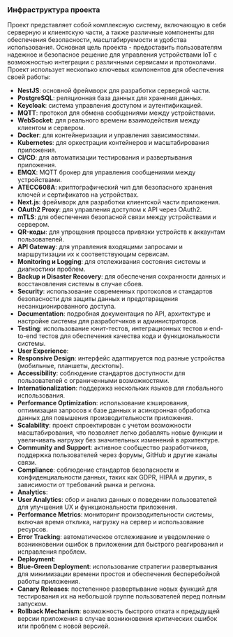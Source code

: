 ### Инфраструктура проекта

Проект представляет собой комплексную систему, включающую в себя серверную и клиентскую части, а также различные компоненты для обеспечения безопасности, масштабируемости и удобства использования. Основная цель проекта - предоставить пользователям надежное и безопасное решение для управления устройствами IoT с возможностью интеграции с различными сервисами и протоколами.
Проект использует несколько ключевых компонентов для обеспечения своей работы:

- **NestJS**: основной фреймворк для разработки серверной части.
- **PostgreSQL**: реляционная база данных для хранения данных.
- **Keycloak**: система управления доступом и аутентификацией.
- **MQTT**: протокол для обмена сообщениями между устройствами.
- **WebSocket**: для реального времени взаимодействия между клиентом и сервером.
- **Docker**: для контейнеризации и управления зависимостями.
- **Kubernetes**: для оркестрации контейнеров и масштабирования приложения.
- **CI/CD**: для автоматизации тестирования и развертывания приложения.
- **EMQX**: MQTT брокер для управления сообщениями между устройствами.
- **ATECC608A**: криптографический чип для безопасного хранения ключей и сертификатов на устройствах.
- **Next.js**: фреймворк для разработки клиентской части приложения.
- **OAuth2 Proxy**: для управления доступом к API через OAuth2.
- **mTLS**: для обеспечения безопасной связи между устройствами и сервером.
- **QR-коды**: для упрощения процесса привязки устройств к аккаунтам пользователей.
- **API Gateway**: для управления входящими запросами и маршрутизации их к соответствующим сервисам.
- **Monitoring и Logging**: для отслеживания состояния системы и диагностики проблем.
- **Backup и Disaster Recovery**: для обеспечения сохранности данных и восстановления системы в случае сбоев.
- **Security**: использование современных протоколов и стандартов безопасности для защиты данных и предотвращения несанкционированного доступа.
- **Documentation**: подробная документация по API, архитектуре и настройке системы для разработчиков и администраторов.
- **Testing**: использование юнит-тестов, интеграционных тестов и end-to-end тестов для обеспечения качества кода и функциональности системы.
- **User Experience**:
- **Responsive Design**: интерфейс адаптируется под разные устройства (мобильные, планшеты, десктопы).
- **Accessibility**: соблюдение стандартов доступности для пользователей с ограниченными возможностями.
- **Internationalization**: поддержка нескольких языков для глобального использования.
- **Performance Optimization**: использование кэширования, оптимизация запросов к базе данных и асинхронная обработка данных для повышения производительности приложения.
- **Scalability**: проект спроектирован с учетом возможности масштабирования, что позволяет легко добавлять новые функции и увеличивать нагрузку без значительных изменений в архитектуре.
- **Community and Support**: активное сообщество разработчиков, поддержка пользователей через форумы, GitHub и другие каналы связи.
- **Compliance**: соблюдение стандартов безопасности и конфиденциальности данных, таких как GDPR, HIPAA и других, в зависимости от требований рынка и региона.
- **Analytics**:
- **User Analytics**: сбор и анализ данных о поведении пользователей для улучшения UX и функциональности приложения.
- **Performance Metrics**: мониторинг производительности системы, включая время отклика, нагрузку на сервер и использование ресурсов.
- **Error Tracking**: автоматическое отслеживание и уведомление о возникновении ошибок в приложении для быстрого реагирования и исправления проблем.
- **Deployment**:
- **Blue-Green Deployment**: использование стратегии развертывания для минимизации времени простоя и обеспечения бесперебойной работы приложения.
- **Canary Releases**: постепенное развертывание новых функций для тестирования их на небольшой группе пользователей перед полным запуском.
- **Rollback Mechanism**: возможность быстрого отката к предыдущей версии приложения в случае возникновения критических ошибок или проблем с новой версией.
